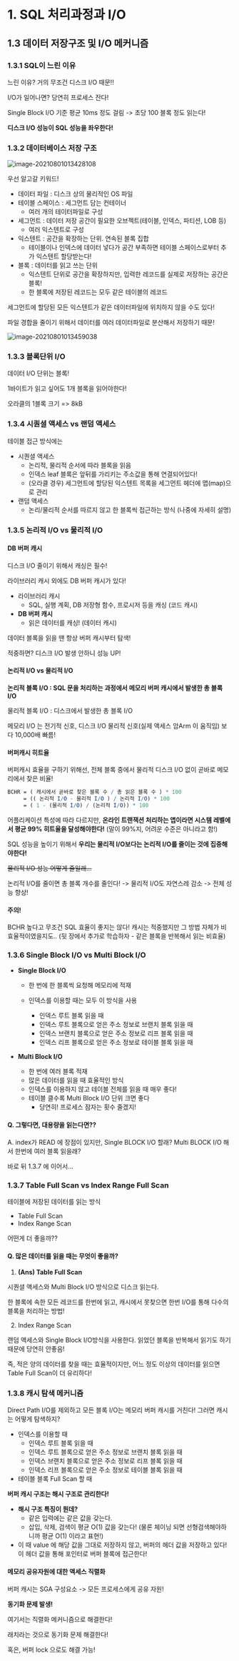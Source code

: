# 1. SQL 처리과정과 I/O

## 1.3 데이터 저장구조 및 I/O 메커니즘

### 1.3.1 SQL이 느린 이유

느린 이유? 거의 무조건 디스크 I/O 때문!!

I/O가 일어나면? 당연히 프로세스 잔다!

Single Block I/O 기준 평균 10ms 정도 걸림
-> 초당 100 블록 정도 읽는다!

**디스크 I/O 성능이 SQL 성능을 좌우한다!**



### 1.3.2 데이터베이스 저장 구조

![image-20210801013428108](./img/image-20210801013428108.png)

우선 알고갈 키워드!

- 데이터 파일 : 디스크 상의 물리적인 OS 파일
- 테이블 스페이스 : 세그먼트 담는 컨테이너
  - 여러 개의 테이터파일로 구성
- 세그먼트 : 데이터 저장 공간이 필요한 오브젝트(테이블, 인덱스, 파티션, LOB 등)
  - 여러 익스텐트로 구성
- 익스텐트 : 공간을 확장하는 단위. 연속된 블록 집합
  - 테이블이나 인덱스에 데이터 넣다가 공간 부족하면 테이블 스페이스로부터 추가 익스텐트 할당받는다!
- 블록 : 데이터를 읽고 쓰는 단위
  - 익스텐트 단위로 공간을 확장하지만, 입력한 레코드를 실제로 저장하는 공간은 블록!
  - 한 블록에 저장된 레코드는 모두 같은 테이블의 레코드

세그먼트에 할당된 모든 익스텐트가 같은 데이터파일에 위치하지 않을 수도 있다!

파일 경합을 줄이기 위해서 데이터를 여러 데이터파일로 분산해서 저장하기 때문!

![image-20210801013459038](./img/image-20210801013459038.png)





### 1.3.3 블록단위 I/O

데이터 I/O 단위는 블록!

1바이트가 읽고 싶어도 1개 블록을 읽어야한다!

오라클의 1블록 크기 => 8kB



### 1.3.4 시퀀셜 액세스 vs 랜덤 액세스

테이블 접근 방식에는

- 시퀀셜 액세스
  - 논리적, 물리적 순서에 따라 블록을 읽음
  - 인덱스 leaf 블록은 앞뒤를 가리키는 주소값을 통해 연결되어있다!
  - (오라클 경우) 세그먼트에 할당된 익스텐트 목록을 세그먼트 헤더에 맵(map)으로 관리
- 랜덤 액세스
  - 논리/물리적 순서를 따르지 않고 한 블록씩 접근하는 방식 (나중에 자세히 설명)



### 1.3.5 논리적 I/O vs 물리적 I/O

#### DB 버퍼 캐시

디스크 I/O 줄이기 위해서 캐싱은 필수!

라이브러리 캐시 외에도 DB 버퍼 캐시가 있다!

- 라이브러리 캐시 
  - SQL, 실행 계획, DB 저장형 함수, 프로시저 등을 캐싱 (코드 캐시)
- **DB 버퍼 캐시**
  - 읽은 데이터를 캐싱! (데이터 캐시)

데이터 블록을 읽을 땐 항상 버퍼 캐시부터 탐색!

적중하면? 디스크 I/O 발생 안하니 성능 UP!



#### 논리적 I/O vs 물리적 I/O

**논리적 블록 I/O : SQL 문을 처리하는 과정에서 메모리 버퍼 캐시에서 발생한 총 블록  I/O**

물리적 블록 I/O : 디스크에서 발생한 총 블록 I/O

메모리 I/O 는 전기적 신호, 디스크 I/O 물리적 신호(실제 액세스 암Arm 이 움직임) 보다 10,000배 빠름!



#### 버퍼캐시 히트율

버퍼캐시 효율을 구하기 위해선, 
전체 블록 중에서 물리적 디스크 I/O 없이 곧바로 메모리에서 찾은 비율!

```mathematica
BCHR = ( 캐시에서 곧바로 찾은 블록 수 / 총 읽은 블록 수 ) * 100
     = (( 논리적 I/O - 물리적 I/O ) / 논리적 I/O) * 100
     = ( 1 - (물리적 I/O) / (논리적 I/O)) * 100
```

어플리케이션 특성에 따라 다르지만, 
**온라인 트랜잭션 처리하는 앱이라면 시스템 레벨에서 평균 99% 히트율을 달성해야한다!**
(말이 99%지, 어려운 수준은 아니라고 함!)

SQL 성능을 높이기 위해서 **우리는 물리적 I/O보다는 논리적 I/O를 줄이는 것에 집중해야한다!**

~~물리적 I/O 성능 어떻게 줄일래...~~

논리적 I/O를 줄이면 총 블록 개수를 줄인다! -> 물리적 I/O도 자연스레 감소 -> 전체 성능 향상!

#### 주의!

BCHR 높다고 무조건 SQL 효율이 좋지는 않다!
캐시는 적중했지만 그 방법 자체가 비효율적이였을지도..
(뒷 장에서 추가로 학습하자 - 같은 블록을 반복해서 읽는 비효율)



### 1.3.6 Single Block I/O vs Multi Block I/O

- **Single Block I/O**

  - 한 번에 한 블록씩 요청해 메모리에 적재

  - 인덱스를 이용할 때는 모두 이 방식을 사용

    - 인덱스 루트 블록 읽을 때
    - 인덱스 루트 블록으로 얻은 주소 정보로 브랜치 블록 읽을 때
    - 인덱스 브랜치 블록으로 얻은 주소 정보로 리프 블록 읽을 때
    - 인덱스 리프 블록으로 얻은 주소 정보로 테이블 블록 읽을 때

    

- **Multi Block I/O**

  - 한 번에 여러 블록 적재
  - 많은 데이터를 읽을 때 효율적인 방식
  - 인덱스를 이용하지 않고 테이블 전체를 읽을 때 매우 좋다! 
  - 테이블 클수록 Multi Block I/O 단위 크면 좋다
    - 당연히! 프로세스 잠자는 횟수 줄겠지!

#### Q. 그렇다면, 대용량을 읽는다면?? 

A. index가 READ 에 장점이 있지만, Single BLOCK I/O 할래? Multi BLOCK I/O 해서 한번에 여러 블록 읽을래?

바로 뒤 1.3.7 에 이어서...



### 1.3.7 Table Full Scan vs Index Range Full Scan

테이블에 저장된 데이터를 읽는 방식

- Table Full Scan
- Index Range Scan

어떤게 더 좋을까??

#### Q. 많은 데이터를 읽을 때는 무엇이 좋을까?

1. **(Ans) Table Full Scan**

시퀀셜 액세스와 Multi Block I/O 방식으로 디스크 읽는다.

한 블록에 속한 모든 레코드를 한번에 읽고, 캐시에서 못찾으면 한번 I/O를 통해 다수의 블록을 처리하는 방법!



2. Index Range Scan

랜덤 액세스와 Single Block I/O방식을 사용한다. 읽었던 블록을 반복해서 읽기도 하기 때문에 당연히 안좋음!

즉, 적은 양의 데이터를 찾을 때는 효율적이지만, 어느 정도 이상의 데이터를 읽으면 Table Full Scan이 더 유리하다!





### 1.3.8 캐시 탐색 메커니즘

Direct Path I/O를 제외하고 모든 블록 I/O는 메모리 버퍼 캐시를 거친다! 그러면 캐시는 어떻게 탐색하지?

- 인덱스를 이용할 때 
  - 인덱스 루트 블록 읽을 때
  - 인덱스 루트 블록으로 얻은 주소 정보로 브랜치 블록 읽을 때
  - 인덱스 브랜치 블록으로 얻은 주소 정보로 리프 블록 읽을 때
  - 인덱스 리프 블록으로 얻은 주소 정보로 테이블 블록 읽을 때
- 테이블 블록 Full Scan 할 때

**버퍼 캐시 구조는 해시 구조로 관리한다!**

- **해시 구조  특징이 뭔데?**
  - 같은 입력에는 같은 값을 갖는다.
  - 삽입, 삭제, 검색이 평균 O(1) 값을 갖는다! (물론 체이닝 되면 선형검색해야하니까 평균 O(1) 이라고 표현!)
- 이 때 value 에 해당 값을 그대로 저장하지 않고, 버퍼의 헤더 값을 저장하고 있다!
  이 헤더 값을 통해 포인터로 버퍼 블록에 접근한다!





#### 메모리 공유자원에 대한 액세스 직렬화

버퍼 캐시는 SGA 구성요소 -> 모든 프로세스에게 공유 자원!

**동기화 문제 발생!**

여기서는 직렬화 메커니즘으로 해결한다!

래치라는 것으로 동기화 문제 해결한다!

혹은, 버퍼 lock 으로도 해결 가능! 